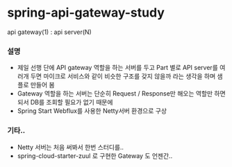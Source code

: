 # spring-api-gateway-study
api gateway(1) : api server(N) 

### 설명
- 제일 선행 단에 API gateway 역할을 하는 서버를 두고 Part 별로 API server를 여러개 두면
  마이크로 서비스와 같이 비슷한 구조를 갖지 않을까 라는 생각을 하며 샘플로 만들어 봄
- Gateway 역할을 하는 서버는 단순히 Request / Response만 해오는 역할만 하면 되서 DB를 조회할 필요가 없기 때문에
- Spring Start Webflux를 사용한 Netty서버 환경으로 구상

### 기타..
- Netty 서버는 처음 써봐서 한번 스터디를..
- spring-cloud-starter-zuul 로 구현한 Gateway 도 언젠간..
